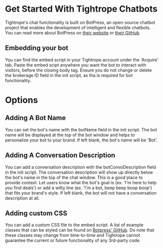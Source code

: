 # Get Started With Tightrope Chatbots
Tightrope's chat functionality is built on BotPress, an open-source chatbot project that enables the development of intelligent and flexible chatbots. You can read more about BotPress on [their website](https://botpress.io) or [their GitHub](https://github.com/botpress/botpress).

Embedding your bot
--------------------
You can find the embed script in your Tightrope account under the 'Acquire' tab. Paste the embed scipt anywhere you want the bot to interact with visitors, before the closing body tag. Ensure you do not change or delete the brokerage ID field in the init script, as tha is required for bot functionality.

# Options
Adding A Bot Name
--------------------
You can set the bot's name with the botName field in the init script. The bot name will be displayed at the top of the bot window and helps to personalize your bot to your brand. If left blank, the bot's name will be 'Bot'.

Adding A Conversation Description
--------------------
You can add a conversation description with the botConvoDescription field in the init script. The conversation description will show up directly below the bot's name in the top of the chat window. This is a good place to provide context. Let users know what the bot's goal is (ex. 'I'm here to help you find deals') or add a witty line (ex. 'I'm a bot, beep beep boop boop') that fits your brand's style. If left blank, the bot will not have a conversation description at all.

Adding custom CSS
--------------------
You can add a custom CSS file to the embed script. A list of example classes that can be styled can be found on [Botpress' GitHub](https://github.com/botpress/botpress/blob/archive/10.x/packages/channels/botpress-channel-web/README.md#customize-the-look-and-feel). Do note that these classes may change from time-to-time and Tightrope cannot guarantee the current or future functionality of any 3rd-party code.
